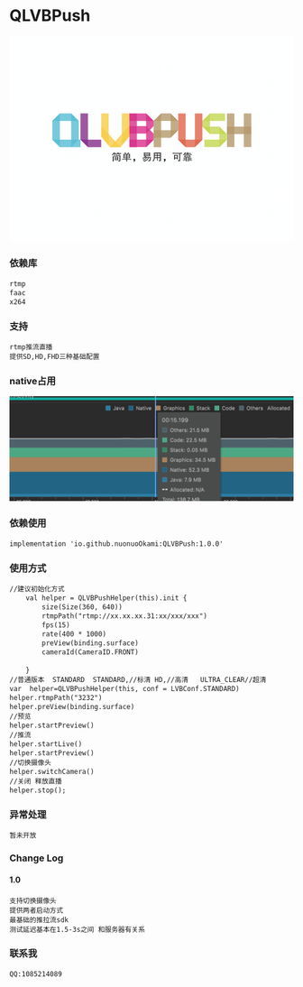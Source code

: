 # QLVBPush

![Image text](https://github.com/nuonuoOkami/images/blob/main/qlvb_push_icon.png)

### 依赖库

    rtmp
    faac
    x264

### 支持

    rtmp推流直播
    提供SD,HD,FHD三种基础配置

### native占用

![Image_text](https://github.com/nuonuoOkami/images/blob/main/push_native.png)

### 依赖使用

    implementation 'io.github.nuonuoOkami:QLVBPush:1.0.0'

### 使用方式

    //建议初始化方式
        val helper = QLVBPushHelper(this).init {
            size(Size(360, 640))
            rtmpPath("rtmp://xx.xx.xx.31:xx/xxx/xxx")
            fps(15)
            rate(400 * 1000)
            preView(binding.surface)
            cameraId(CameraID.FRONT)

        }
    //普通版本  STANDARD  STANDARD,//标清 HD,//高清   ULTRA_CLEAR//超清
    var  helper=QLVBPushHelper(this, conf = LVBConf.STANDARD)
    helper.rtmpPath("3232")
    helper.preView(binding.surface)
    //预览
    helper.startPreview()
    //推流
    helper.startLive()
    helper.startPreview()
    //切换摄像头
    helper.switchCamera()
    //关闭 释放直播
    helper.stop();

### 异常处理

    暂未开放

### Change Log

#### 1.0

    支持切换摄像头
    提供两者启动方式
    最基础的推拉流sdk 
    测试延迟基本在1.5-3s之间 和服务器有关系

### 联系我

    QQ:1085214089
    
    
    

